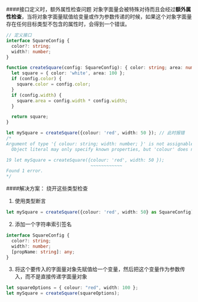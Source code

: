 ####接口定义时，额外属性检查问题
对象字面量会被特殊对待而且会经过**额外属性检查**，当将对象字面量赋值给变量或作为参数传递的时候，如果这个对象字面量存在任何目标类型不包含的属性时，会得到一个错误。

```TypeScript
// 定义接口
interface SquareConfig {
  color?: string;
  width?: number;
}

function createSquare(config: SquareConfig): { color: string; area: number } {
  let square = { color: 'white', area: 100 };
  if (config.color) {
    square.color = config.color;
  }
  if (config.width) {
    square.area = config.width * config.width;
  }

  return square;
}

let mySquare = createSquare({colour: 'red', width: 50 }); // 此时报错
/*
Argument of type '{ colour: string; width: number; }' is not assignable to parameter of type 'SquareConfig'.
  Object literal may only specify known properties, but 'colour' does not exist in type 'SquareConfig'. Did you mean to write 'color'?

19 let mySquare = createSquare({colour: 'red', width: 50 });
                                ~~~~~~~~~~~~
Found 1 error.
*/
```

####解决方案：
绕开这些类型检查
1. 使用类型断言
```TypeScript
let mySquare = createSquare({colour: 'red', width: 50} as SquareConfig);
```

2. 添加一个字符串索引签名
```TypeScript
interface SquareConfig {
  color?: string;
  width?: number;
  [propName: string]: any;
}
```

3. 将这个要传入的字面量对象先赋值给一个变量，然后把这个变量作为参数传入，而不是直接传递字面量对象
```TypeScript
let squareOptions = { colour: "red", width: 100 };
let mySquare = createSquare(squareOptions);
```